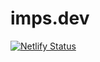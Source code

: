 # imps.dev

[![Netlify Status](https://api.netlify.com/api/v1/badges/8a993e1d-e064-43dd-a530-617b276fa655/deploy-status)](https://app.netlify.com/sites/zealous-wozniak-5f862d/deploys)